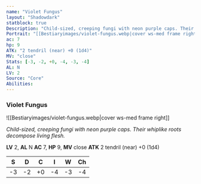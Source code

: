 ```yaml
---
name: "Violet Fungus"
layout: "Shadowdark"
statblock: true
Description: "Child-sized, creeping fungi with neon purple caps. Their whiplike roots decompose living flesh."
Portrait: "[[Bestiaryimages/violet-fungus.webp|cover ws-med frame right]]"
ac: 7
hp: 9
ATK: "2 tendril (near) +0 (1d4)"
MV: "close"
Stats: [-3, -2, +0, -4, -3, -4]
AL: N
LV: 2
Source: "Core"
Abilities:
---
```


### Violet Fungus

![[Bestiaryimages/violet-fungus.webp|cover ws-med frame right]]

_Child-sized, creeping fungi with neon purple caps. Their whiplike roots decompose living flesh._

**LV** 2, **AL** N
**AC** 7, **HP** 9, **MV** close
**ATK** 2 tendril (near) +0 (1d4)

|  S  |  D  |  C  |  I  |  W  |  Ch  |
|:---:|:---:|:---:|:---:|:---:|:----:|
| -3 | -2 | +0 | -4 | -3 | -4 |

